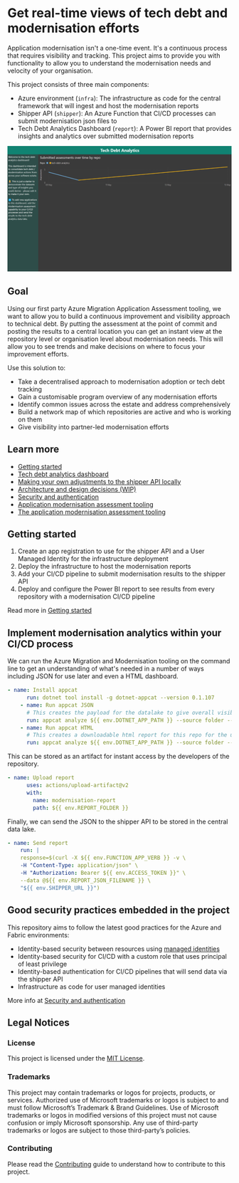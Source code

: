 # Get real-time views of tech debt and modernisation efforts

Application modernisation isn't a one-time event. It's a continuous process that requires visibility and tracking. This project aims to provide you with functionality to allow you to understand the modernisation needs and velocity of your organisation.

This project consists of three main components:

- Azure environment (`infra`): The infrastructure as code for the central framework that will ingest and host the modernisation reports
- Shipper API (`shipper`): An Azure Function that CI/CD processes can submit modernisation json files to
- Tech Debt Analytics Dashboard (`report`): A Power BI report that provides insights and analytics over submitted modernisation reports

![Dashboard example](dashboard_example.png)

## Goal

Using our first party Azure Migration Application Assessment tooling, we want to allow you to build a continuous improvement and visibility approach to technical debt. By putting the assessment at the point of commit and posting the results to a central location you can get an instant view at the repository level or organisation level about modernisation needs. This will allow you to see trends and make decisions on where to focus your improvement efforts.

Use this solution to:

- Take a decentralised approach to modernisation adoption or tech debt tracking
- Gain a customisable program overview of any modernisation efforts
- Identify common issues across the estate and address comprehensively
- Build a network map of which repositories are active and who is working on them
- Give visibility into partner-led modernisation efforts

## Learn more

- [Getting started](getting_started.md)
- [Tech debt analytics dashboard](dashboard.md)
- [Making your own adjustments to the shipper API locally](developing_functions_locally.md)
- [Architecture and design decisions (WIP)](architecture.md)
- [Security and authentication](security_and_authentication.md)
- [Application modernisation assessment tooling](appcat.md)
- [The application modernisation assessment tooling](appcat.md)

## Getting started

1. Create an app registration to use for the shipper API and a User Managed Identity for the infrastructure deployment
2. Deploy the infrastructure to host the modernisation reports
3. Add your CI/CD pipeline to submit modernisation results to the shipper API
4. Deploy and configure the Power BI report to see results from every repository with a modernisation CI/CD pipeline

Read more in [Getting started](getting_started.md)

## Implement modernisation analytics within your CI/CD process

We can run the Azure Migration and Modernisation tooling on the command line to get an understanding of what's needed in a number of ways including JSON for use later and even a HTML dashboard.

```yaml
- name: Install appcat
      run: dotnet tool install -g dotnet-appcat --version 0.1.107
    - name: Run appcat JSON
      # This creates the payload for the datalake to give overall visibility of the modernisation effort
      run: appcat analyze ${{ env.DOTNET_APP_PATH }} --source folder --report ${{ env.REPORT_FOLDER }} --serializer json --non-interactive --code --binaries --target ${{ env.TARGET}}
    - name: Run appcat HTML
      # This creates a downloadable html report for this repo for the user to view
      run: appcat analyze ${{ env.DOTNET_APP_PATH }} --source folder --report ${{ env.REPORT_FOLDER }}/html --serializer html --non-interactive --code --binaries --target ${{ env.TARGET}}
```

This can be stored as an artifact for instant access by the developers of the repository.

```yaml
- name: Upload report
      uses: actions/upload-artifact@v2
      with:
        name: modernisation-report
        path: ${{ env.REPORT_FOLDER }}
```

Finally, we can send the JSON to the shipper API to be stored in the central data lake.

```yaml
- name: Send report
    run: |
    response=$(curl -X ${{ env.FUNCTION_APP_VERB }} -v \
    -H "Content-Type: application/json" \
    -H "Authorization: Bearer ${{ env.ACCESS_TOKEN }}" \
    --data @${{ env.REPORT_JSON_FILENAME }} \
    "${{ env.SHIPPER_URL }}")
```

## Good security practices embedded in the project

This repository aims to follow the latest good practices for the Azure and Fabric environments:

- Identity-based security between resources using [managed identities](https://learn.microsoft.com/en-us/azure/active-directory/managed-identities-azure-resources/overview)
- Identity-based security for CI/CD with a custom role that uses principal of least privilege
- Identity-based authentication for CI/CD pipelines that will send data via the shipper API
- Infrastructure as code for user managed identities

More info at [Security and authentication](security_and_authentication.md)

## Legal Notices

### License

This project is licensed under the [MIT License](../LICENSE).

### Trademarks

This project may contain trademarks or logos for projects, products, or services. Authorized use of Microsoft trademarks or logos is subject to and must follow Microsoft’s Trademark & Brand Guidelines. Use of Microsoft trademarks or logos in modified versions of this project must not cause confusion or imply Microsoft sponsorship. Any use of third-party trademarks or logos are subject to those third-party’s policies.

### Contributing

Please read the [Contributing](../CONTRIBUTING.md) guide to understand how to contribute to this project.
